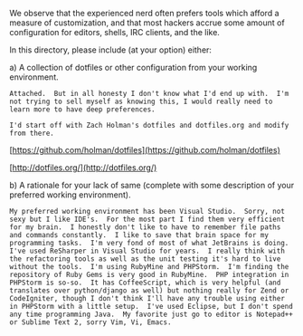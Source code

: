 We observe that the experienced nerd often prefers tools which afford a measure
of customization, and that most hackers accrue some amount of configuration for
editors, shells, IRC clients, and the like.

In this directory, please include (at your option) either:

  a) A collection of dotfiles or other configuration from your working
     environment.

`Attached.  But in all honesty I don't know what I'd end up with.  I'm not trying to sell myself as knowing this, I would really need to learn more to have deep preferences. `

`I'd start off with Zach Holman's dotfiles and dotfiles.org and modify from there.`

[https://github.com/holman/dotfiles](https://github.com/holman/dotfiles)

[http://dotfiles.org/](http://dotfiles.org/)

  b) A rationale for your lack of same (complete with some description
     of your preferred working environment).

`My preferred working environment has been Visual Studio.  Sorry, not sexy but I like IDE's.  For the most part I find them very efficient for my brain.  I honestly don't like to have to remember file paths and commands constantly.  I like to save that brain space for my programming tasks.  I'm very fond of most of what JetBrains is doing.  I've used ReSharper in Visual Studio for years.  I really think with the refactoring tools as well as the unit testing it's hard to live without the tools.  I'm using RubyMine and PHPStorm.  I'm finding the repository of Ruby Gems is very good in RubyMine.  PHP integration in PHPStorm is so-so.  It has CoffeeScript, which is very helpful (and translates over python/django as well) but nothing really for Zend or CodeIgniter, though I don't think I'll have any trouble using either in PHPStorm with a little setup.  I've used Eclipse, but I don't spend any time programming Java.  My favorite just go to editor is Notepad++ or Sublime Text 2, sorry Vim, Vi, Emacs.`
